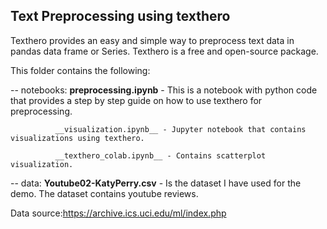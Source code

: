 ## Text Preprocessing using texthero

Texthero provides an easy and simple way to preprocess text data in pandas data frame or Series. Texthero is a free and open-source package. 

This folder contains the following:

-- notebooks: __preprocessing.ipynb__ - This is a notebook with python code that provides a step by step guide on how to use texthero for preprocessing.

              __visualization.ipynb__ - Jupyter notebook that contains visualizations using texthero.
              
              __texthero_colab.ipynb__ - Contains scatterplot visualization.

-- data: __Youtube02-KatyPerry.csv__ - Is the dataset I have used for the demo. The dataset contains youtube reviews. 

Data source:https://archive.ics.uci.edu/ml/index.php

